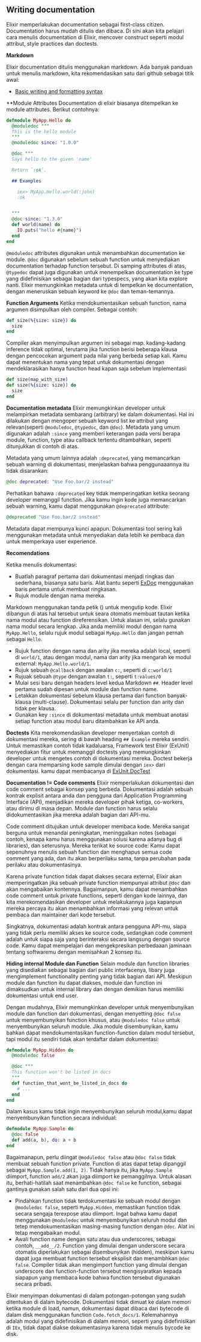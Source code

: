 ## Writing documentation

Elixir memperlakukan documentation sebagai first-class citizen. Documentation harus mudah ditulis dan dibaca. Di sini akan kita pelajari cara menulis documentation di Elixir, mencover construct seperti modul attribut, style practices dan doctests.

**Markdown**

Elixir documentation ditulis menggunakan markdown. Ada banyak panduan untuk menulis markdown, kita rekomendasikan satu dari github sebagai titik awal:

- [Basic writing and formatting syntax](https://help.github.com/articles/basic-writing-and-formatting-syntax/)

\*\*Module Attributes
Documentation di elixir biasanya ditempelkan ke module attributes. Berikut contohnya:

```elixir
defmodule MyApp.Hello do
  @moduledoc """
  This is the hello module
  """
  @moduledoc since: "1.0.0"

  @doc """
  Says hello to the given 'name'

  Return `:ok`.

  ## Examples

    iex> MyApp.Hello.world(:john)
    :ok


  """
  @doc since: "1.3.0"
  def world(name) do
    IO.puts("hello #{name}")
  end
end
```

`@moduledoc` attributes digunakan untuk menambahkan documentation ke module. `@doc` digunakan sebelum sebuah function untuk menyediakan documentation terhadap function tersebut. Di samping attributes di atas, `@typedoc` dapat juga digunakan untuk menempelkan documentation ke type yang didefinisikan sebagai bagian dari typespecs, yang akan kita explore nanti. Elixir memungkinkan metadata untuk di tempelkan ke documentation, dengan meneruskan sebuah keyword ke `@doc` dan teman-temannya.

**Function Arguments**
Ketika mendokumentasikan sebuah function, nama argumen disimpulkan oleh compiler. Sebagai contoh:

```elixir
def size(%{size: size}) do
  size
end
```

Compiler akan menyimpulkan argumen ini sebagai map. kadang-kadang inference tidak optimal, terutama jika function berisi beberapa klausa dengan pencocokan argument pada nilai yang berbeda setiap kali. Kamu dapat menentukan nama yang tepat untuk dokumentasi dengan mendeklarasikan hanya function head kapan saja sebelum implementasi:

```elixir
def size(map_with_size)
def size(%{size: size}) do
  size
end
```

**Documentation metadata**
Elixir memungkinkan developer untuk melampirkan metadata sembarang (arbitrary) ke dalam dokumentasi. Hal ini dilakukan dengan mengoper sebuah keyword list ke attribut yang relevan(seperti `@moduledoc`, `@typedoc`, dan `@doc`). Metadata yang umum digunakan adalah `:since` yang memberi keterangan pada versi berapa module, function, type atau callback tertentu ditambahkan, seperti ditunjukkan di contoh di atas.

Metadata yang umum lainnya adalah `:deprecated`, yang memancarkan sebuah warning di dokumentasi, menjelaskan bahwa penggunaaannya itu tidak disarankan:

```elixir
@doc deprecated: "Use Foo.bar/2 instead"
```

Perhatikan bahawa `:deprecated` key tidak memperingatkan ketika seorang developer memanggil function. Jika kamu ingin kode juga memancarkan sebuah warning, kamu dapat menggunakan `@deprecated` attribute:

```elixir
@deprecated "Use Foo.bar/2 instead"
```

Metadata dapat mempunya kunci apapun. Dokumentasi tool sering kali menggunakan metadata untuk menyediakan data lebih ke pembaca dan untuk memperkaya user experience.

**Recomendations**

Ketika menulis dokumentasi:

- Buatlah paragraf pertama dari dokumentasi menjadi ringkas dan sederhana, biasanya satu baris. Alat bantu seperti [ExDoc](https://github.com/elixir-lang/ex_doc/) menggunakan baris pertama untuk membuat ringkasan.
- Rujuk module dengan nama mereka.

Markdown menggunakan tanda petik () untuk mengutip kode. Elixir dibangun di atas hal tersebut untuk seara otomatis membuat tautan ketika nama modul atau function direferensikan. Untuk alasan ini, selalu gunakan nama modul secara lengkap. Jika anda memiliki modul dengan nama `MyApp.Hello`, selalu rujuk modul sebagai `MyApp.Hello` dan jangan pernah sebagai `Hello`.

- Rujuk function dengan nama dan arity jika mereka adalah local, seperti di `world/1`, atau dengan modul, nama dan arity jika mengarah ke modul external: `MyApp.Hello.world/1`.
- Rujuk sebuah `@callback` dengan awalan `c:`, seperti di `c:world/1`
- Rujuak sebuah `@type` dengan awalan `t:`, seperti `t:values/0`
- Mulai sesi baru dengan headers level kedua Markdown `##`. Header level pertama sudah dipesan untuk module dan function name.
- Letakkan dokumentasi sebelum klausa pertama dari function banyak-klausa (multi-clause).
  Dokumentasi selalu per function dan arity dan tidak per klausa.
- Gunakan key `:since` di dokumentasi metadata untuk membuat anotasi setiap function atau modul baru ditambahkan ke API anda.

**Doctests**
Kita merekomendasikan developer menyertakan contoh di dokumentasi mereka, sering di bawah heading `## Example` mereka sendiri. Untuk memastikan contoh tidak kadaluarsa, Framework test Elixir (ExUnit) menyediakan fitur untuk memanggil doctests yang memungkinkan developer untuk mengetes contoh di dokumentasi mereka. Doctest bekerja dengan cara memparsing kode sample dimulai dengan `iex>` dari dokumentasi. kamu dapat membacanya di [ExUnit.DocTest](https://hexdocs.pm/ex_unit/ExUnit.DocTest.html)

**Documentation != Code comments**
Elixir memperlakukan dokumentasi dan code comment sebagai konsep yang berbeda. Dokumentasi adalah sebuah kontrak explisit antara anda dan pengguna dari Application Programming Interface (API), menjadikan mereka developer pihak ketiga, co-workers, atau dirimu di masa depan. Module dan function harus selalu didokumentasikan jika mereka adalah bagian dari API-mu.

Code comment ditujukan untuk developer membaca kode. Mereka sangat berguna untuk menandai peningkatan, meninggalkan notes (sebagai contoh, kenapa kamu harus menggunakan solusi karena adanya bug di libraries), dan seterusnya. Mereka terikat ke source code: Kamu dapat sepenuhnya menulis sebuah function dan menghapus semua code comment yang ada, dan itu akan berperilaku sama, tanpa perubahan pada perilaku atau dokumentasinya.

Karena private function tidak dapat diakses secara external, Elixir akan memperingatkan jika sebuah private function mempunyai attribut `@doc` dan akan mengabaikan kontennya. Bagaimanpun, kamu dapat menambahkan code comment untuk private functions, seperti dengan kode lainnya, dan kita merekomendasikan developer untuk melakukannya juga kapanpun mereka percaya itu akan menambahkan informasi yang relevan untuk pembaca dan maintainer dari kode tersebut.

Singkatnya, dokumentasi adalah kontrak antara pengguna API-mu, siapa yang tidak perlu memiliki akses ke source code, sedangkan code comment adalah untuk siapa saja yang berinteraksi secara langsung dengan source code. Kamu dapat mempelajari dan mengekpresikan perbedaaan jaminaan tentang softwaremu dengan memisahkan 2 konsep itu.

**Hiding internal Module dan Function**
Selain module dan function libraries yang disediakan sebagai bagian dari public interfacenya, libary juga mengimplement functionality penting yang tidak bagian dari API. Meskipun module dan function itu dapat diakses, module dan function ini dimaksudkan untuk internal library dan dengan demikian harus memiliki dokumentasi untuk end user.

Dengan mudahnya, Elixir memungkinkan developer untuk menyembunyikan module dan function dari dokumentasi, dengan menyetting `@doc false` untuk menyembunyikan function khusus, atau `@moduledoc false` untuk menyembunyikan seluruh module. Jika module disembunyikan, kamu bahkan dapat mendokumentasikan function-function dalam modul tersebut, tapi modul itu sendiri tidak akan terdaftar dalam dokumentasi:

```elixir
defmodule MyApp.Hidden do
  @moduledoc false

  @doc """
  This function won't be listed in docs
  """
  def function_that_wont_be_listed_in_docs do
    # ...
  end
end
```

Dalam kasus kamu tidak ingin menyembunyikan seluruh modul,kamu dapat menyembunyikan function secara individual:

```elixir
defmodule MyApp.Sample do
  @doc false
  def add(a, b), do: a + b
end

```

Bagaimanapun, perlu diingat `@moduledoc false` atau `@doc false` tidak membuat sebuah function private. Function di atas dapat tetap dipanggil sebagai `MyApp.Sample.add(1, 2)`. Tidak hanya itu, jika `MyApp.Sample` diimport, function `add/2` akan juga diimport ke pemanggilnya. Untuk alasan itu, berhati-hatilah saat menambahkan `@doc false` ke function, sebagai gantinya gunakan salah satu dari dua opsi ini:

- Pindahkan function tidak terdokumentasi ke sebuah modul dengan `@moduledoc false`, seperti `MyApp.Hidden`, memastikan function tidak secara sengaja terexpose atau diimport. Ingat bahwa kamu dapat menggunakan `@moduledoc` untuk menyembunyikan seluruh modul dan tetep mendokumentasikan masing-masing function dengan `@doc`. Alat ini tetap mengabaikan modul.
- Awali function name dengan satu atau dua underscores, sebagai contoh, `__add__/2`. Function yang dimulai dengan underscore secara otomatis diperlakukan sebagai disembunyikan (hidden), meskipun kamu dapat juga membuat function tersebut eksplisit dan menambhkan `@doc false`. Compiler tidak akan mengimport function yang dimulai dengan underscore dan function-function tersebut mengisyaratkan kepada siapapun yang membaca kode bahwa function tersebut digunakan secara pribadi.

Elixir menyimpan dokumentasi di dalam potongan-potongan yang sudah ditentukan di dalam bytecode. Dokumentasi tidak dimuat ke dalam memori ketika module di load, namun, dokumentasi dapat dibaca dari bytecode di dalam disk menggunakan function `Code.fetch_docs/1`. Kelemahannya adalah modul yang didefinisikan di dalam memori, seperti yang didefinisikan di `IEx`, tidak dapat diakse dokumentasinya karena tidak menulis bycode ke disk.

